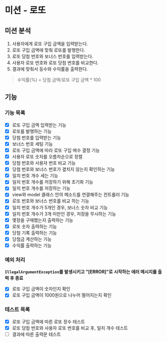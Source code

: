 # 미션 - 로또
## 미션 분석
1. 사용자에게 로또 구입 금액을 입력받는다.
2. 로또 구입 금액에 맞춰 로또를 발행한다.
3. 로또 당첨 번호와 보너스 번호를 입력받는다.
4. 사용자 로또 번호와 로또 당첨 번호를 비교한다.
5. 결과에 맞춰서 등수와 수익률을 출력한다.
> 수익률(%) = 당첨 금액/로또 구입 금액 * 100

## 기능
### 기능 목록
- [x] 로또 구입 금액 입력받는 기능
- [x] 로또를 발행하는 기능
- [x] 당첨 번호를 입력받는 기능
- [x] 보너스 번호 세팅 기능
- [x] 로또 구입 금액에 따라 로또 구입 매수 결정 기능
- [x] 사용자 로또 숫자를 오름차순으로 정렬
- [x] 당첨 번호와 사용자 번호 비교 기능
- [x] 당첨 번호와 보너스 번호가 곂치지 않는지 확인하는 기능
- [x] 일치 번호 개수 세는 기능
- [x] 일치 번호 개수를 저장하기 위해 초기화 기능
- [x] 일치 번호 개수를 저장하는 기능
- [x] view와 model 클래스 안의 메소드를 연결해주는 컨트롤러 기능
- [x] 로또 번호와 보너스 번호를 비교 하는 기능
- [x] 일치 번호 개수가 5개인 경우, 보너스 숫자 비교 기능
- [x] 일치 번호 개수가 3개 미만인 경우, 저장을 무시하는 기능
- [x] 몇장을 구매했는지 출력하는 기능
- [x] 로또 숫자 출력하는 기능
- [x] 당첨 기록 출력하는 기능
- [x] 당첨금 계산하는 기능
- [x] 수익률 출력하는 기능
### 예외 처리
**`IllegalArgumentException`를 발생시키고 "[ERROR]"로 시작하는 에러 메시지를 출력 후 종료**
- [x] 로또 구입 금액이 숫자인지 확인
- [x] 로또 구입 금액이 1000원으로 나누어 떨어지는지 확인
### 테스트 목록
- [x] 로또 구입 금액에 따른 로또 장수 테스트
- [x] 로또 당첨 번호와 사용자 로또 번호를 비교 후, 일치 개수 테스트
- [ ] 결과에 따른 출력문 테스트